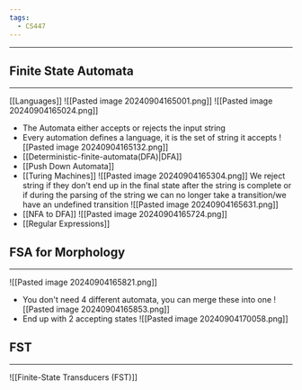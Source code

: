 ```yaml
---
tags:
  - CS447
---
```

---
## Finite State Automata
---
[[Languages]]
![[Pasted image 20240904165001.png]]
![[Pasted image 20240904165024.png]]
- The Automata either accepts or rejects the input string
- Every automation defines a language, it is the set of string it accepts
![[Pasted image 20240904165132.png]]
- [[Deterministic-finite-automata(DFA)|DFA]]
- [[Push Down Automata]]
- [[Turing Machines]]
![[Pasted image 20240904165304.png]]
We reject string if they don't end up in the final state after the string is complete or if during the parsing of the string we can no longer take a transition/we have an undefined transition
![[Pasted image 20240904165631.png]]
- [[NFA to DFA]]
![[Pasted image 20240904165724.png]]
- [[Regular Expressions]]

## FSA for Morphology
---
![[Pasted image 20240904165821.png]]
- You don't need 4 different automata, you can merge these into one
![[Pasted image 20240904165853.png]]
- End up with 2 accepting states
![[Pasted image 20240904170058.png]]



## FST
---
![[Finite-State Transducers (FST)]]